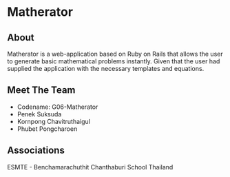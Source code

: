 # Matherator

## About

Matherator is a web-application based on Ruby on Rails that allows the user to generate basic mathematical problems instantly.
Given that the user had supplied the application with the necessary templates and equations.

## Meet The Team

* Codename: G06-Matherator
* Penek Suksuda
* Kornpong Chavitruthaigul
* Phubet Pongcharoen

## Associations

ESMTE - Benchamarachuthit Chanthaburi School Thailand

